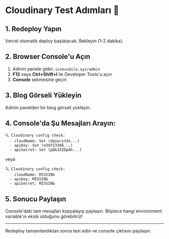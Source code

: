 # Cloudinary Test Adımları 🧪

## 1. Redeploy Yapın
Vercel otomatik deploy başlatacak. Bekleyin (1-2 dakika).

## 2. Browser Console'u Açın
1. Admin panele gidin: `icnevudila.xyz/admin`
2. **F12** veya **Ctrl+Shift+I** ile Developer Tools'u açın
3. **Console** sekmesine geçin

## 3. Blog Görseli Yükleyin
Admin panelden bir blog görseli yükleyin.

## 4. Console'da Şu Mesajları Arayın:

```
🔍 Cloudinary config check:
  - cloudName: Set (dqiwrytdx...)
  - apiKey: Set (439723396...)
  - apiSecret: Set (pQk33ZDpAh...)
```

veya

```
🔍 Cloudinary config check:
  - cloudName: MISSING
  - apiKey: MISSING
  - apiSecret: MISSING
```

## 5. Sonucu Paylaşın

Console'daki tam mesajları kopyalayıp paylaşın. Böylece hangi environment variable'ın eksik olduğunu görebiliriz!

---

Redeploy tamamlandıktan sonra test edin ve console çıktısını paylaşın.


